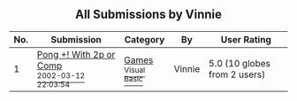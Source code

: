 ﻿<div align="center">

## All Submissions by Vinnie

</div>

No.  | Submission | Category | By   | User Rating
---- | ---------- | -------- | ---- | -----------
1 | [Pong \+\! With 2p or Comp<br /><sup>2002-03-12 22:03:54</sup>](https://github.com/Planet-Source-Code/vinnie-pong-with-2p-or-comp__1-32641) | [Games<br /><sup>Visual Basic</sup>](../ByCategory/games__1-38.md) | Vinnie | 5.0 (10 globes from 2 users)

